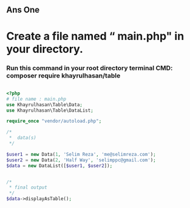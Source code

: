 ## Ans One
# Create a file named “ main.php" in your directory.
### Run this command in your root directory terminal CMD: composer require khayrulhasan/table
``` php

<?php 
# file name : main.php
use Khayrulhasan\Table\Data;
use Khayrulhasan\Table\DataList;

require_once "vendor/autoload.php";

/*
 *  data(s)
 */

$user1 = new Data(1, 'Selim Reza', 'me@selimreza.com');
$user2 = new Data(2, 'Half Way', 'selimppc@gmail.com');
$data = new DataList([$user1, $user2]);


/*
 * final output
 */
$data->displayAsTable();

